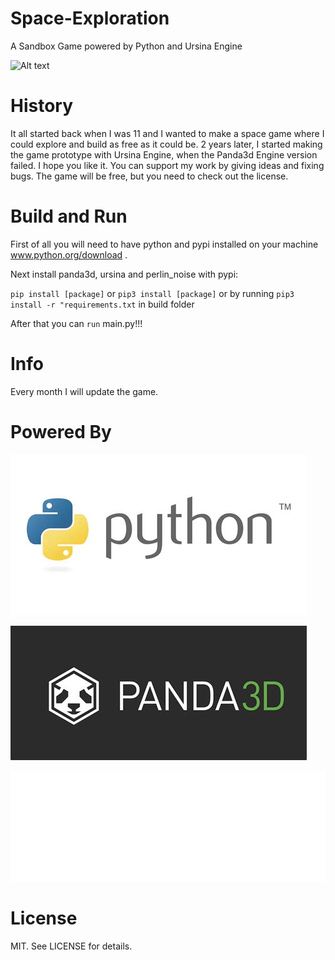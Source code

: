 # Space-Exploration
A Sandbox Game powered by Python and Ursina Engine

![Alt text](https://lusluistomascabetede.npkn.net/site-status-badge/)

# History
It all started back when I was 11 and I wanted to make a space game where I could explore and build as free as it could be. 2 years later, I started making the game prototype with Ursina Engine, when the Panda3d Engine version failed. I hope you like it. You can support my work by giving ideas and fixing bugs. The game will be free, but you need to check out the license.

# Build and Run
First of all you will need to have python and pypi installed on your machine www.python.org/download .

Next install panda3d, ursina and perlin_noise with pypi:

`pip install [package]`
or
`pip3 install [package]`
or by running
`pip3 install -r "requirements.txt` in build folder

After that you can `run` main.py!!!

# Info
Every month I will update the game.

# Powered By

![Python logo](https://raw.githubusercontent.com/luis605/Space-Exploration/main/docs/images/python_logo.jpg "Employee Data title")

![Panda3d logo](https://raw.githubusercontent.com/luis605/Space-Exploration/main/docs/images/panda3d_logo1.jpg "Employee Data title")

![Ursina logo](https://raw.githubusercontent.com/luis605/Space-Exploration/main/docs/images/ursina_logo.png "Employee Data title")


# License
MIT. See LICENSE for details.
